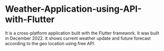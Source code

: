 # Weather-Application-using-API-with-Flutter
It is a cross-platform application built with the Flutter framework.
It was built in December 2022. It shows current weather update and future forecast according to the geo location using free API.
